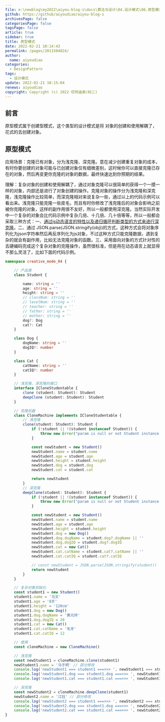 ```yaml
---
file: e:\newblog\my2022\aiyou-blog-s\docs\算法与设计\04.设计模式\06.原型模式.md
github: https://github/aiyoudiao/aiyou-blog-s
archivesPage: false
categoriesPage: false
tagsPage: false
article: true
sidebar: true
title: 原型模式
date: 2022-02-21 10:14:43
permalink: /pages/2011504024/
author: 
  name: aiyoudiao
categories: 
  - DesignPattern
tags: 
  - 设计模式
update: 2022-02-21 10:15:04
renews: aiyoudiao
copyright: Copyright (c) 2022 哎哟迪奥(码二)
---
```


## 前言

原型模式属于创建型模式，这个类型的设计模式是将 对象的创建和使用解耦了，花式的去创建对象。

## 原型模式

应用场景：克隆已有对象，分为浅克隆、深克隆。意在减少创建重复对象的成本，有时你要创建的对象可能与已创建对象仅有细微差别，这时候你可以直接克隆已存在的对象，然后再变更你克隆的对象的数据，最终快速达到你预期的结果。

<!-- more -->

理解：复杂对象的创建和使用解耦了，通过对象克隆可以很简单的获得一个一摸一样的对象，内部还是进行了对象创建的操作。克隆对象的操作分为浅克隆和深克隆，浅克隆操作比较简单，而深克隆相对来说复杂一些，通过以上的代码示例可以看出来。浅克隆只能克隆一些皮毛，而且有时你修改了浅克隆后的对象会影响之前被你克隆的对象，这样的副作用很不友好，所以一般都使用深克隆。当然实际开发中一个复杂的对象会比代码示例中复杂几倍、十几倍、几十倍等等，所以一般都会采取三种方式：一、[通过js动态语言的特性以及递归循环判断类型的方式来进行深克隆](https://juejin.cn/post/6844903929705136141)。二、通过 JSON.parse(JSON.stringify(obj))的方式，这种方式会将对象序列化为json字符串然后再反序列化为js对象，不过这种方式只能克隆数据，遇到复杂的就会有副作用，比如无法克隆对象的函数。三、采用面向对象的方式针对性的去硬编码完成这个复杂对象的克隆操作，虽然很标准，但是用在动态语言上就显得不那么灵活了，比如下面的代码示例。

```ts
namespace creative_mode_04 {

    // 产品类
    class Student {

        name: string = ''
        age: string = ''
        height: string = ''
        // classNum: string = ''
        // levelNum: string = ''
        // teacher: string = ''
        // father: string = ''
        // mother: string = ''
        dog?: Dog 
        cat?: Cat
    }

    class Dog {
        dogName: string = ''
        dogIQ?: number
    }

    class Cat {
        catName: string = ''
        catIQ?: number
    }

    // 浅克隆、深克隆的接口
    interface ICloneStudentable {
        clone (student: Student): Student
        deepClone (student: Student): Student
    }

    // 克隆机器
    class CloneMachine implements ICloneStudentable {
        // 浅克隆
        clone(student: Student): Student {
            if (!student || !(student instanceof Student)) {
                throw new Error("param is null or not Student instance.")
            }

            const newStudent = new Student()
            newStudent.name = student.name
            newStudent.age = student.age
            newStudent.height = student.height
            newStudent.dog = student.dog
            newStudent.cat = student.cat

            return newStudent
        }
        // 深克隆
        deepClone(student: Student): Student {
            if (!student || !(student instanceof Student)) {
                throw new Error("param is null or not Student instance.")
            }

            const newStudent = new Student()
            newStudent.name = student.name
            newStudent.age = student.age
            newStudent.height = student.height
            newStudent.dog = new Dog()
            newStudent.dog.dogName = student.dog?.dogName || ''
            newStudent.dog.dogIQ = student.dog?.dogIQ
            newStudent.cat = new Cat()
            newStudent.cat.catName = student.cat?.catName || ''
            newStudent.cat.catIQ = student.cat?.catIQ

            // const newStudent = JSON.parse(JSON.stringify(student))
            return newStudent
        }
    }

    // 复杂对象初始化
    const student1 = new Student()
    student1.name = '马文'
    student1.age = '8岁'
    student1.height = '120cm'
    student1.dog = new Dog()
    student1.dog.dogName = '黄元帅'
    student1.dog.dogIQ = 20
    student1.cat = new Cat()
    student1.cat.catName = '毛牙'
    student1.cat.catIQ = 12

    // 使用
    const cloneMachine = new CloneMachine()

    // 浅克隆
    const newStudent1 = cloneMachine.clone(student1)
    newStudent1.name = '马子明' // 部分修改
    console.log('newStudent1 === student1 ===>>> ', newStudent1 === student1) // false
    console.log('newStudent1.dog === student1.dog ===>>> ', newStudent1.dog === student1.dog) // true
    console.log('newStudent1.cat === student1.cat ===>>> ', newStudent1.cat === student1.cat) // true

    // 深克隆
    const newStudent2 = cloneMachine.deepClone(student1)
    newStudent2.name = '江钰' // 部分修改
    console.log('newStudent2 === student1 ===>>> ', newStudent2 === student1) // false
    console.log('newStudent2.dog === student1.dog ===>>> ', newStudent2.dog === student1.dog) // false
    console.log('newStudent2.cat === student1.cat ===>>> ', newStudent2.cat === student1.cat) // false
}
```
